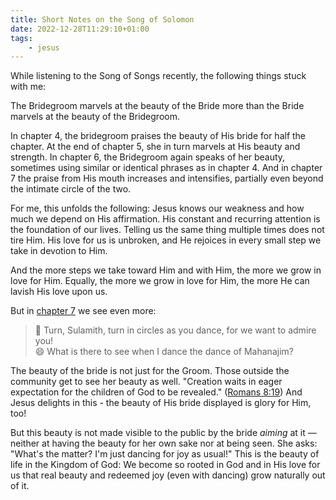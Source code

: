 ```yaml
---
title: Short Notes on the Song of Solomon
date: 2022-12-28T11:29:10+01:00
tags:
    - jesus
---
```


While listening to the Song of Songs recently, the following things stuck with me:

The Bridegroom marvels at the beauty of the Bride more than the Bride marvels at the beauty of the Bridegroom.

In chapter 4, the bridegroom praises the beauty of His bride for half the chapter.
At the end of chapter 5, she in turn marvels at His beauty and strength.
In chapter 6, the Bridegroom again speaks of her beauty, sometimes using similar or identical phrases as in chapter 4.
And in chapter 7 the praise from His mouth increases and intensifies, partially even beyond the intimate circle of the two.

For me, this unfolds the following:
Jesus knows our weakness and how much we depend on His affirmation.
His constant and recurring attention is the foundation of our lives.
Telling us the same thing multiple times does not tire Him.
His love for us is unbroken, and He rejoices in every small step we take in devotion to Him.

And the more steps we take toward Him and with Him, the more we grow in love for Him.
Equally, the more we grow in love for Him, the more He can lavish His love upon us.

But in [chapter 7](https://www.bibleserver.com/ELB.HFA/Hoheslied7%2C1) we see even more:

> 👏 Turn, Sulamith, turn in circles as you dance, for we want to admire you!  
> 😄 What is there to see when I dance the dance of Mahanajim?

The beauty of the bride is not just for the Groom.
Those outside the community get to see her beauty as well.
"Creation waits in eager expectation for the children of God to be revealed." ([Romans 8:19](https://www.bibleserver.com/ESV.NIV/Romans8%3A19))
And Jesus delights in this - the beauty of His bride displayed is glory for Him, too!

But this beauty is not made visible to the public by the bride *aiming* at it — neither at having the beauty for her own sake nor at being seen.
She asks: "What's the matter? I'm just dancing for joy as usual!"
This is the beauty of life in the Kingdom of God:
We become so rooted in God and in His love for us that real beauty and redeemed joy (even with dancing) grow naturally out of it.
